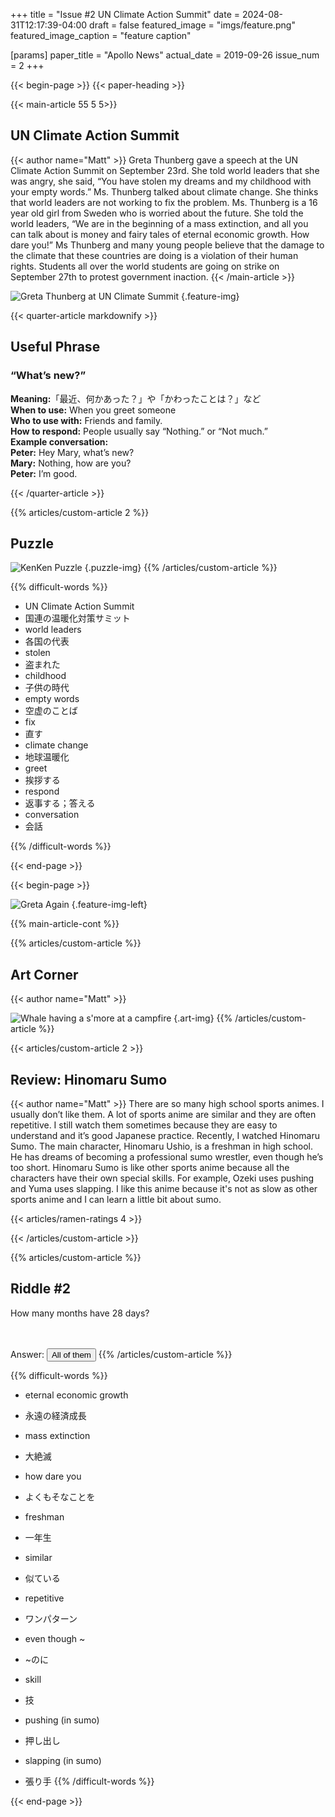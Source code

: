 +++
title = "Issue #2 UN Climate Action Summit"
date = 2024-08-31T12:17:39-04:00
draft = false
featured_image = "imgs/feature.png"
featured_image_caption = "feature caption"

[params]
    paper_title = "Apollo News"
    actual_date = 2019-09-26
    issue_num = 2
+++

<!-- you can put percent signs on this instead of <> to process markdown -->
{{< begin-page >}}
{{< paper-heading >}}

<!-- The main english article should not be more than 740 characters -->
<!-- The main japanese article should not be more than 350 characters -->
{{< main-article 55 5 5>}}

<h2>UN Climate Action Summit</h2>
{{< author name="Matt" >}}
Greta Thunberg gave a speech at the UN Climate Action Summit on September 23rd. She told world leaders that she was angry, she said, “You have stolen my dreams and my childhood with your empty words.”  Ms. Thunberg talked about climate change. She thinks that world leaders are not working to fix the problem.
   Ms. Thunberg is a 16 year old girl from Sweden who is worried about the future. She told the world leaders, “We are in the beginning of a mass extinction, and all you can talk about is money and fairy tales of eternal economic growth. How dare you!”
   Ms Thunberg and many young people believe that the damage to the climate that these countries are doing is a violation of their human rights. Students all over the world students are going on strike on September 27th to protest government inaction.
{{< /main-article >}}

![Greta Thunberg at UN Climate Summit](imgs/feature.png)
{.feature-img}



{{< quarter-article markdownify >}}
## Useful Phrase
### “What’s new?”

**Meaning:**「最近、何かあった？」や「かわったことは？」など  
**When to use:** When you greet someone  
**Who to use with:** Friends and family.  
**How to respond:** People usually say “Nothing.” or “Not much.”  
**Example conversation:**  
**Peter:** Hey Mary, what’s new?  
**Mary:** Nothing, how are you?  
**Peter:** I’m good.  

{{< /quarter-article >}}

{{% articles/custom-article 2 %}}
<!-- a quarter article should not be more than 630 char -->
## Puzzle

![KenKen Puzzle](imgs/kenken.png)
{.puzzle-img}
{{% /articles/custom-article %}}

{{% difficult-words %}}
<!-- max number of difficult words is 10 -->
* UN Climate Action Summit
* 国連の温暖化対策サミット
* world leaders
* 各国の代表
* stolen
* 盗まれた
* childhood
* 子供の時代
* empty words
* 空虚のことば
* fix
* 直す
* climate change
* 地球温暖化
* greet
* 挨拶する
* respond
* 返事する；答える
* conversation
* 会話



{{% /difficult-words %}}

<!-- END OF THE FIRST PAGE -->
{{< end-page >}}


<!-- -------------------------------------------------------- -->

<!-- ---------------- BEGINNING OF PAGE 2-------------------- -->

<!-- -------------------------------------------------------- -->

{{< begin-page >}}

![Greta Again](imgs/feature.png)
{.feature-img-left}

{{% main-article-cont %}}



{{% articles/custom-article %}}
<!-- a quarter article should not be more than 600 char -->
## Art Corner
{{< author name="Matt" >}}

![Whale having a s'more at a campfire](imgs/whale.png)
{.art-img}
{{% /articles/custom-article %}}



{{< articles/custom-article 2 >}}
<!-- a quarter article should not be more than 600 char -->
<h2>Review: Hinomaru Sumo</h2>
{{< author name="Matt" >}}
There are so many high school sports animes. I usually don’t like them. A lot of sports anime are similar and they are often repetitive. I still watch them sometimes because they are easy to understand and it’s good Japanese practice.
Recently, I watched Hinomaru Sumo. The main character, Hinomaru Ushio, is a freshman in high school. He has dreams of becoming a professional sumo wrestler, even though he’s too short. 
Hinomaru Sumo is like other sports anime because all the characters have their own special skills. For example, Ozeki uses pushing and Yuma uses slapping. 
I like this anime because it's not as slow as other sports anime and I can learn a little bit about sumo.


<!-- Change the Ramen rating number to be the number out of five -->
{{< articles/ramen-ratings 4 >}}

{{< /articles/custom-article >}}


{{% articles/custom-article %}}
<!-- a quarter article should not be more than 630 char -->
## Riddle #2
How many months have 28 days?
<br>
<br>
<br>
  
  
  

Answer: <button class="spoiler">All of them</button>
{{% /articles/custom-article %}}

{{% difficult-words %}}
<!-- max number of difficult words is 10 -->
* eternal economic growth
* 永遠の経済成長
* mass extinction
* 大絶滅
* how dare you
* よくもそなことを

* freshman
* 一年生
* similar
* 似ている
* repetitive
* ワンパターン
* even though ~
* ~のに
* skill
* 技
* pushing (in sumo)
* 押し出し
* slapping (in sumo)
* 張り手
{{% /difficult-words %}}


{{< end-page >}}